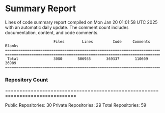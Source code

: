 # Summary Report
Lines of code summary report compiled on Mon Jan 20 01:01:58 UTC 2025 with an automatic daily update. The comment count includes documentation, content, and code comments.
```
                      Files        Lines         Code     Comments       Blanks
===============================================================================
===============================================================================
 Total                3080       506935       369337       110609        26989
===============================================================================
```

### Repository Count
===============================================================================

Public Repositories: 30
Private Repositories: 29
Total Repositories: 59

